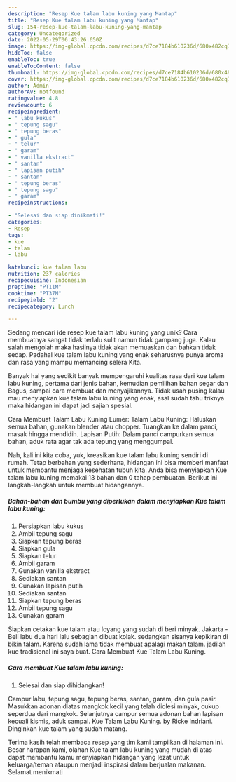 ```yaml
---
description: "Resep Kue talam labu kuning yang Mantap"
title: "Resep Kue talam labu kuning yang Mantap"
slug: 154-resep-kue-talam-labu-kuning-yang-mantap
category: Uncategorized
date: 2022-05-29T06:43:26.650Z
image: https://img-global.cpcdn.com/recipes/d7ce7184b610236d/680x482cq70/kue-talam-labu-kuning-foto-resep-utama.jpg
hideToc: false
enableToc: true
enableTocContent: false
thumbnail: https://img-global.cpcdn.com/recipes/d7ce7184b610236d/680x482cq70/kue-talam-labu-kuning-foto-resep-utama.jpg
cover: https://img-global.cpcdn.com/recipes/d7ce7184b610236d/680x482cq70/kue-talam-labu-kuning-foto-resep-utama.jpg
author: Admin
authorAv: notfound
ratingvalue: 4.8
reviewcount: 6
recipeingredient:
- " labu kukus"
- " tepung sagu"
- " tepung beras"
- " gula"
- " telur"
- " garam"
- " vanilla ekstract"
- " santan"
- " lapisan putih"
- " santan"
- " tepung beras"
- " tepung sagu"
- " garam"
recipeinstructions:

- "Selesai dan siap dinikmati!"
categories:
- Resep
tags:
- kue
- talam
- labu

katakunci: kue talam labu 
nutrition: 237 calories
recipecuisine: Indonesian
preptime: "PT11M"
cooktime: "PT37M"
recipeyield: "2"
recipecategory: Lunch

---
```





Sedang mencari ide resep kue talam labu kuning yang unik? Cara membuatnya sangat tidak terlalu sulit namun tidak gampang juga. Kalau salah mengolah maka hasilnya tidak akan memuaskan dan bahkan tidak sedap. Padahal kue talam labu kuning yang enak seharusnya punya aroma dan rasa yang mampu memancing selera Kita.





Banyak hal yang sedikit banyak mempengaruhi kualitas rasa dari kue talam labu kuning, pertama dari jenis bahan, kemudian pemilihan bahan segar dan Bagus, sampai cara membuat dan menyajikannya. Tidak usah pusing kalau mau menyiapkan kue talam labu kuning yang enak,      asal sudah tahu triknya maka hidangan ini dapat jadi sajian spesial.














Cara Membuat Talam Labu Kuning Lumer: Talam Labu Kuning: Haluskan semua bahan, gunakan blender atau chopper. Tuangkan ke dalam panci, masak hingga mendidih. Lapisan Putih: Dalam panci campurkan semua bahan, aduk rata agar tak ada tepung yang menggumpal.






Nah, kali ini kita coba, yuk, kreasikan kue talam labu kuning sendiri di rumah. Tetap berbahan yang sederhana, hidangan ini bisa memberi manfaat untuk membantu menjaga kesehatan tubuh kita. Anda bisa menyiapkan Kue talam labu kuning memakai 13 bahan dan 0 tahap pembuatan. Berikut ini langkah-langkah untuk membuat hidangannya.

<!--inarticleads1-->

##### Bahan-bahan dan bumbu yang diperlukan dalam menyiapkan Kue talam labu kuning:

1. Persiapkan  labu kukus
1. Ambil  tepung sagu
1. Siapkan  tepung beras
1. Siapkan  gula
1. Siapkan  telur
1. Ambil  garam
1. Gunakan  vanilla ekstract
1. Sediakan  santan
1. Gunakan  lapisan putih
1. Sediakan  santan
1. Siapkan  tepung beras
1. Ambil  tepung sagu
1. Gunakan  garam


Siapkan cetakan kue talam atau loyang yang sudah di beri minyak. Jakarta - Beli labu dua hari lalu sebagian dibuat kolak. sedangkan sisanya kepikiran di bikin talam. Karena sudah lama tidak membuat apalagi makan talam. jadilah kue tradisional ini saya buat. Cara Membuat Kue Talam Labu Kuning. 

<!--inarticleads2-->

##### Cara membuat Kue talam labu kuning:


1. Selesai dan siap dihidangkan!

Campur labu, tepung sagu, tepung beras, santan, garam, dan gula pasir. Masukkan adonan diatas mangkok kecil yang telah diolesi minyak, cukup seperdua dari mangkok. Selanjutnya campur semua adonan bahan lapisan kecuali kismis, aduk sampai. Kue Talam Labu Kuning. by Ricke Indriani. Dinginkan kue talam yang sudah matang. 

Terima kasih telah membaca resep yang tim kami tampilkan di halaman ini. Besar harapan kami, olahan Kue talam labu kuning yang mudah di atas dapat membantu kamu menyiapkan hidangan yang lezat untuk keluarga/teman ataupun menjadi inspirasi dalam berjualan makanan. Selamat menikmati
